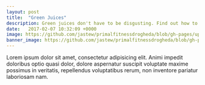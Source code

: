 ```yaml
---
layout: post
title:  "Green Juices"
description: Green juices don't have to be disgusting. Find out how to make your own.
date:   2017-02-07 10:32:09 +0000
image: https://github.com/jastew/primalfitnessdrogheda/blob/gh-pages/uploads/juice.jpg?raw=true
banner_image: https://github.com/jastew/primalfitnessdrogheda/blob/gh-pages/uploads/juice.jpg?raw=true
---
```

Lorem ipsum dolor sit amet, consectetur adipisicing elit. Animi impedit doloribus optio quasi dolor, dolore aspernatur suscipit voluptate maxime possimus in veritatis, repellendus voluptatibus rerum, non inventore pariatur laboriosam nam.
